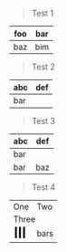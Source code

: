 > Test 1

| foo | bar |
| --- | --- |
| baz | bim |

> Test 2

| abc | def |
| - | - |
| bar |

> Test 3

| abc | def |
| --- | --- |
| bar |
| bar | baz | boo |

> Test 4

<table>
  <tr>
    <td>One</td>
    <td>Two</td>
  </tr>
  <tr>
    <td colspan="2">Three</td>
  </tr>
  <tr>
    <td><img src="assets/png/bars.png" title="bars"/></td>
    <td>bars</td>
  </tr>
</table>

